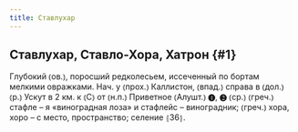 ```yaml
---
title: Ставлухар
---
```

## Ставлухар, Ставло-Хора, Хатрон {#1}

Глубокий ⦅ов.⦆, поросший редколесьем, иссеченный по бортам мелкими овражками. Нач. у ⦅прох.⦆ Каллистон, ⦅впад.⦆ справа в ⦅дол.⦆ ⦅р.⦆ Ускут в 2 км. к ⦅С⦆ от ⦅н.п.⦆ Приветное ⦅Алушт.⦆ ❶, ❷ ⦅ср.⦆ ⦅греч.⦆ стафле – я «виноградная лоза» и стафлейс – виноградник; ⦅греч.⦆ хора, хоро – с место, пространство; селение ⦃З6⦄.
